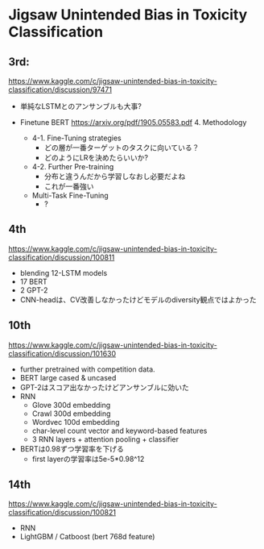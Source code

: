 # Jigsaw Unintended Bias in Toxicity Classification
## 3rd: 
https://www.kaggle.com/c/jigsaw-unintended-bias-in-toxicity-classification/discussion/97471

* 単純なLSTMとのアンサンブルも大事?

* Finetune BERT https://arxiv.org/pdf/1905.05583.pdf
  4. Methodology
  * 4-1. Fine-Tuning strategies
    * どの層が一番ターゲットのタスクに向いている？
    * どのようにLRを決めたらいいか?
  * 4-2. Further Pre-training
    * 分布と違うんだから学習しなおし必要だよね
    * これが一番強い
  * Multi-Task Fine-Tuning
    * ?
  
## 4th 
https://www.kaggle.com/c/jigsaw-unintended-bias-in-toxicity-classification/discussion/100811
* blending 12-LSTM models
* 17 BERT
* 2 GPT-2
* CNN-headは、CV改善しなかったけどモデルのdiversity観点ではよかった

## 10th 
https://www.kaggle.com/c/jigsaw-unintended-bias-in-toxicity-classification/discussion/101630
* further pretrained with competition data.
* BERT large cased & uncased
* GPT-2はスコア出なかったけどアンサンブルに効いた
* RNN
  * Glove 300d embedding
  * Crawl 300d embedding
  * Wordvec 100d embedding
  * char-level count vector and keyword-based features
  * 3 RNN layers + attention pooling + classifier
* BERTは0.98ずつ学習率を下げる
  * first layerの学習率は5e-5*0.98^12

## 14th
https://www.kaggle.com/c/jigsaw-unintended-bias-in-toxicity-classification/discussion/100821
* RNN
* LightGBM / Catboost (bert 768d feature)

